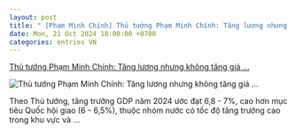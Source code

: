 ```yaml
---
layout: post
title: " [Phạm Minh Chính] Thủ tướng Phạm Minh Chính: Tăng lương nhưng không tăng giá ..."
date: Mon, 21 Oct 2024 18:00:00 +0700
categories: entries VN
---
```

[Thủ tướng Phạm Minh Chính: Tăng lương nhưng không tăng giá ...](https://daklak24h.com.vn/tin-kinh-te/100854/thu-tuong-pham-minh-chinh-tang-luong-nhung-khong-tang-gia-hang-hoa-thiet-yeu.html)

![Thủ tướng Phạm Minh Chính: Tăng lương nhưng không tăng giá ...](http://daklak24h.com.vn/images/daklak24h.jpg)

Theo Thủ tướng, tăng trưởng GDP năm 2024 ước đạt 6,8 - 7%, cao hơn mục tiêu Quốc hội giao (6 - 6,5%), thuộc nhóm nước có tốc độ tăng trưởng cao trong khu vực và ...

